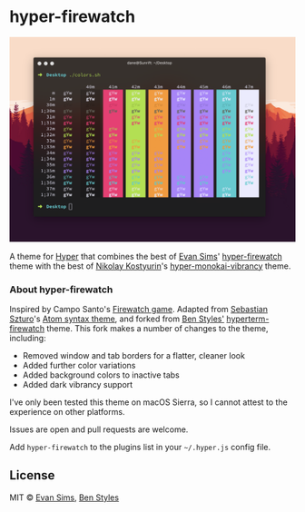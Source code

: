 # hyper-firewatch

![](screenshot.png)

A theme for [Hyper](https://hyper.is/) that combines the best of [Evan Sims](https://github.com/evansims)' [hyper-firewatch](https://github.com/evansims/hyper-firewatch) theme with the best of [Nikolay Kostyurin](https://github.com/jilizart)'s [hyper-monokai-vibrancy](https://github.com/JiLiZART/hyper-monokai-vibrancy) theme.

### About hyper-firewatch

Inspired by Campo Santo's [Firewatch game](http://www.firewatchgame.com/). Adapted from [Sebastian Szturo](https://github.com/SebastianSzturo)'s [Atom syntax theme](https://atom.io/themes/firewatch-syntax), and forked from [Ben Styles'](https://github.com/leeds-ebooks) [hyperterm-firewatch](https://github.com/leeds-ebooks/hyperterm-firewatch) theme. This fork makes a number of changes to the theme, including:

- Removed window and tab borders for a flatter, cleaner look
- Added further color variations
- Added background colors to inactive tabs
- Added dark vibrancy support

I've only been tested this theme on macOS Sierra, so I cannot attest to the experience on other platforms.

Issues are open and pull requests are welcome.

Add `hyper-firewatch` to the plugins list in your `~/.hyper.js` config file.


## License

MIT © [Evan Sims](http://evansims.com), [Ben Styles](http://leeds-ebooks.co.uk)
